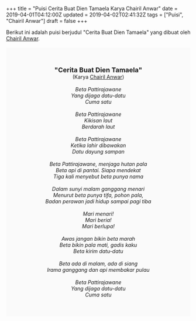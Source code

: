 +++
title = "Puisi Cerita Buat Dien Tamaela Karya Chairil Anwar"
date = 2019-04-01T04:12:00Z
updated = 2019-04-02T02:41:32Z
tags = ["Puisi", "Chairil Anwar"]
draft = false
+++

<div dir="ltr" style="text-align: left;" trbidi="on"><div dir="ltr" style="text-align: left;" trbidi="on"><div style="text-align: justify;">Berikut ini adalah puisi berjudul "Cerita Buat Dien Tamaela" yang dibuat oleh <a href="https://ensiklopedia.kemdikbud.go.id/sastra/artikel/Chairil_Anwar" target="_blank">Chairil Anwar</a>. </div><br /><div style="background: #FAFAFA; font-size: 14px; height: auto; margin: 0 auto; padding: 50px; text-align: center; width: auto;"><span style="font-size: 18px;"><b>"Cerita Buat Dien Tamaela"</b></span><br />(Karya <a href="https://www.sekata.web.id/tags/chairil-anwar" target="_blank">Chairil Anwar</a>) <br /><br /><i>Beta Pattirajawane<br />Yang dijaga datu-datu<br />Cuma satu<br /><br />Beta Pattirajawane<br />Kikisan laut<br />Berdarah laut<br /><br />Beta Pattirajawane<br />Ketika lahir dibawakan<br />Datu dayung sampan<br /><br />Beta Pattirajawane, menjaga hutan pala<br />Beta api di pantai. Siapa mendekat<br />Tiga kali menyebut beta punya nama<br /><br />Dalam sunyi malam ganggang menari<br />Menurut beta punya tifa, pohon pala,<br />Badan perawan jadi hidup sampai pagi tiba<br /><br />Mari menari!<br />Mari beria!<br />Mari berlupa!<br /><br />Awas jangan bikin beta marah<br />Beta bikin pala mati, gadis kaku<br />Beta kirim datu-datu<br /><br />Beta ada di malam, ada di siang<br />Irama ganggang dan api membakar pulau<br /><br />Beta Pattirajawane<br />Yang dijaga datu-datu<br />Cuma satu</i></div></div></div>
